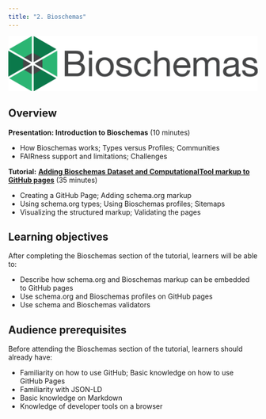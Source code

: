```yaml
---
title: "2. Bioschemas"
---
```

![Bioschemas logo](images/bioschemas.svg)

## Overview

**Presentation: Introduction to Bioschemas** (10 minutes)

* How Bioschemas works; Types versus Profiles; Communities  
* FAIRness support and limitations; Challenges

**Tutorial:** [**Adding Bioschemas Dataset and ComputationalTool markup to GitHub pages**](https://zenodo.org/records/13799121) (35 minutes)

* Creating a GitHub Page; Adding schema.org markup  
* Using schema.org types; Using Bioschemas profiles; Sitemaps  
* Visualizing the structured markup; Validating the pages

## Learning objectives

After completing the Bioschemas section of the tutorial, learners will be able to:

* Describe how schema.org and Bioschemas markup can be embedded to GitHub pages
* Use schema.org and Bioschemas profiles on GitHub pages
* Use schema and Bioschemas validators


## Audience prerequisites

Before attending the Bioschemas section of the tutorial, learners should already have:

* Familiarity on how to use GitHub; Basic knowledge on how to use GitHub Pages
* Familiarity with JSON-LD
* Basic knowledge on Markdown
* Knowledge of developer tools on a browser

